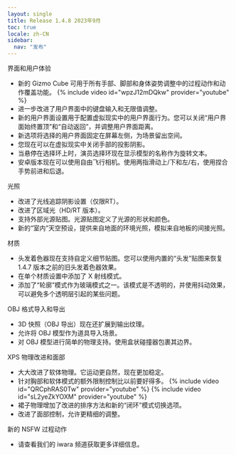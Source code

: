```yaml
---
layout: single
title: Release 1.4.8 2023年9月
toc: true
locale: zh-CN
sidebar:
  nav: "发布"
---
```


界面和用户体验
* 新的 Gizmo Cube 可用于所有手部、脚部和身体姿势调整中的过程动作和动作覆盖功能。
{% include video id="wpzJ12mDQkw" provider="youtube" %}
* 进一步改进了用户界面中的键盘输入和无限值调整。
* 新的用户界面设置用于配置虚拟现实中的用户界面行为。您可以关闭“用户界面始终置顶”和“自动返回”，并调整用户界面距离。
* 新选项将选择的用户界面固定在屏幕左侧，为场景留出空间。
* 您现在可以在虚拟现实中关闭手部的投影阴影。
* 当悬停在选择环上时，演员选择环现在显示模型的名称作为旋转文本。
* 安卓版本现在可以使用自由飞行相机。使用两指滑动上/下和左/右，使用捏合手势前进和后退。

光照
* 改进了光线追踪阴影设置（仅限RT）。
* 改进了区域光（HD/RT 版本）。
* 支持外部光源贴图。光源贴图定义了光源的形状和颜色。
* 新的“室内”天空预设，提供来自地面的环境光照，模拟来自地板的间接光照。

材质
* 头发着色器现在支持自定义细节贴图。您可以使用内置的“头发”贴图来恢复 1.4.7 版本之前的旧头发着色器效果。
* 在单个材质设置中添加了 X 射线模式。
* 添加了“轮廓”模式作为玻璃模式之一。该模式是不透明的，并使用抖动效果，可以避免多个透明层引起的某些问题。

OBJ 格式导入和导出
* 3D 快照（OBJ 导出）现在还扩展到输出纹理。
* 允许将 OBJ 模型作为道具导入场景。
* 对 OBJ 模型进行简单的物理支持。使用盒状碰撞器包裹其边界。

XPS 物理改进和面部
* 大大改进了软体物理。它运动更自然，现在更加稳定。
* 针对胸部和软体模式的额外限制控制比以前要好得多。
{% include video id="QRCphRAS0Tw" provider="youtube" %}
{% include video id="sL2yeZkYOXM" provider="youtube" %}
* 裙子物理增加了改进的排序方法和新的“闭环”模式切换选项。
* 改进了面部控制，允许更精细的调整。

新的 NSFW 过程动作
* 请查看我们的 iwara 频道获取更多详细信息。